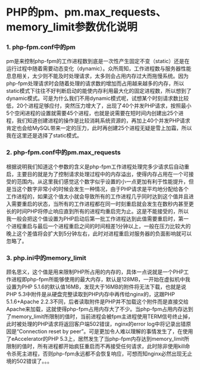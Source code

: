 # PHP的pm、pm.max_requests、memory_limit参数优化说明

### 1. php-fpm.conf中的pm
pm是来控制php-fpm的工作进程数到底是一次性产生固定不变（static）还是在运行过程中随着需要动态变化（dynamic）。众所周知，工作进程数与服务器性能息息相关，太少则不能及时处理请求，太多则会占用内存过大而拖慢系统。因为php-fpm处理请求时会随着处理的请求数的增加而占用越来越多的内存，所以static模式下往往不好判断启动的能使内存利用最大化的固定进程数，所以想到了dynamic模式。可是为什么我们不用dynamic模式呢，试想某个时刻请求数比较低，20个进程足够应付，突然压力增大了，出现了40个并发PHP请求，按照最小5个空闲进程的设置就需要45个进程，也就是说需要在短时间内创建出25个进程，我们知道创建进程的操作是比较消耗系统资源的，再加上40个并发PHP请求肯定也会给MySQL带来一定的压力，此时再创建25个进程无疑是雪上加霜，所以我在这里还是选择了static模式。

### 2. php-fpm.conf中的pm.max_requests
根据说明我们知道这个参数的含义是php-fpm工作进程处理完多少请求后自动重启，主要目的就是为了控制请求处理过程中的内存溢出，使得内存占用在一个可接受的范围内。从这里我们感觉这个数字似乎设置的小一点更加有利于性能提升，但是当这个数字非常小的时候会发生一种情况，由于PHP请求是平均地分配给各个工作进程的，如果这个值太小就会导致所有的工作进程几乎同时达到这个值并且进入需要重启的状态，当所有的工作进程都在同一时刻重启就会发生在数秒内甚至更长的时间PHP将停止响应直到所有的进程均重启完为止。这是不能接受的，所以我一般会把这个值设置为PHP启动后第一批工作进程达到此值需要重启时，第一个进程重启与最后一个进程重启之间的时间相差1分钟以上，一般在压力比较大的晚上这个差值将会扩大到5分钟左右，此时对进程重启对服务器的负面影响就可以忽略了。

### 3. php.ini中的memory_limit
顾名思义，这个值是用来限制PHP所占用的内存的，具体一点说就是一个PHP工作进程即php-fpm所能够使用的最大内存，默认是128MB，一开始在虚拟机中我设置为PHP 5.1.6的默认值16MB，发现大于16MB的附件将无法下载，也就是说PHP 5.3中附件是从硬盘完整读取到PHP内存中再传给nginx的，这跟PHP 5.1.6+Apache 2.2.3不同，后者读取附件是PHP并不加载这个附件而是直接交给Apache来加载，这就使得php-fpm占用内存大了不少。当php-fpm占用内存达到了memory_limit所限制的值时，当前进程会被fpm主进程使用TERM信号终止掉，此时被处理的PHP请求将返回客户端502错误，nginx的error log中将记录出错原因是“Connection reset by peer”。可是更加令人难以理解的事情发生了，在使用了eAccelerator的PHP 5.3上，居然发生了当php-fpm内存达到memory_limit所限制的值时，所有进程都开始疯狂重启而不再接受任何请求，此时除非使用kill命令杀死主进程，否则php-fpm永远都不会恢复响应，可想而知nginx必然出现无止境的502错误了。。。

